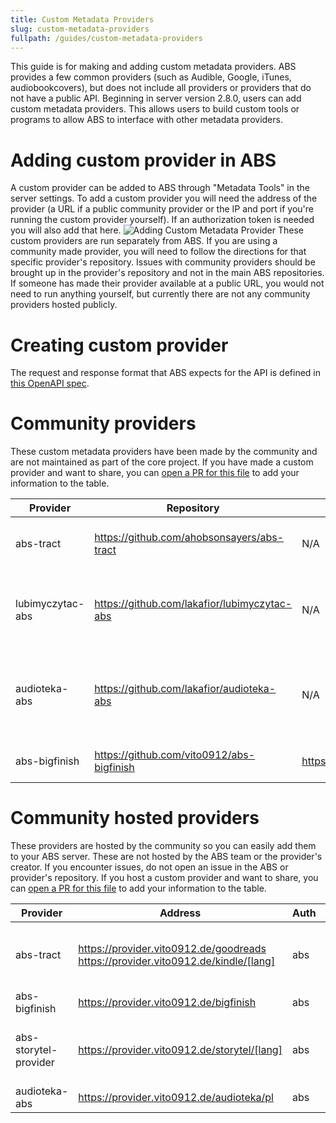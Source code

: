 ```yaml
---
title: Custom Metadata Providers
slug: custom-metadata-providers
fullpath: /guides/custom-metadata-providers
---
```


This guide is for making and adding custom metadata providers.
ABS provides a few common providers (such as Audible, Google, iTunes, audiobookcovers), but does not include all providers or providers that do not have a public API.
Beginning in server version 2.8.0, users can add custom metadata providers.
This allows users to build custom tools or programs to allow ABS to interface with other metadata providers.

# Adding custom provider in ABS

A custom provider can be added to ABS through "Metadata Tools" in the server settings.
To add a custom provider you will need the address of the provider (a URL if a public community provider or the IP and port if you're running the custom provider yourself).
If an authorization token is needed you will also add that here.
![Adding Custom Metadata Provider](/guides/custom_metadata/adding_provider.png)
These custom providers are run separately from ABS.
If you are using a community made provider, you will need to follow the directions for that specific provider's repository.
Issues with community providers should be brought up in the provider's repository and not in the main ABS repositories.
If someone has made their provider available at a public URL, you would not need to run anything yourself, but currently there are not any community providers hosted publicly.

# Creating custom provider

The request and response format that ABS expects for the API is defined in [this OpenAPI spec](https://github.com/advplyr/audiobookshelf/blob/master/custom-metadata-provider-specification.yaml).

# Community providers

These custom metadata providers have been made by the community and are not maintained as part of the core project.
If you have made a custom provider and want to share, you can [open a PR for this file](https://github.com/audiobookshelf/audiobookshelf-web/blob/master/content/guides/13.custom-metadata-providers.md) to add your information to the table.

| Provider         | Repository                                   | Public API                             | Auth | Notes                                                            |
|------------------|----------------------------------------------|----------------------------------------|------|------------------------------------------------------------------|
| abs-tract        | https://github.com/ahobsonsayers/abs-tract   | N/A                                    | N/A  | Provides Goodreads and Kindle metadata                           |
| lubimyczytac-abs | https://github.com/lakafior/lubimyczytac-abs | N/A                                    | N/A  | Provides Lubimyczytac (biggest polish site about books) metadata |
| audioteka-abs    | https://github.com/lakafior/audioteka-abs    | N/A                                    | N/A  | Provides Audioteka (supports Polish and Czech language) metadata |
| abs-bigfinish    | https://github.com/vito0912/abs-bigfinish    | https://provider.vito0912.de/bigfinish | abs  | Provides Big Finish metadata                                     |

# Community hosted providers

These providers are hosted by the community so you can easily add them to your ABS server.
These are not hosted by the ABS team or the provider's creator. If you encounter issues, do not open an issue in the ABS or provider's repository.
If you host a custom provider and want to share, you can [open a PR for this file](https://github.com/audiobookshelf/audiobookshelf-web/blob/master/content/guides/13.custom-metadata-providers.md) to add your information to the table.

| Provider              | Address                                                                              | Auth | Notes                                                                                                                                                                                    |
|-----------------------|--------------------------------------------------------------------------------------|------|------------------------------------------------------------------------------------------------------------------------------------------------------------------------------------------|
| abs-tract             | https://provider.vito0912.de/goodreads<br>https://provider.vito0912.de/kindle/[lang] | abs  | See [Supported languages](https://github.com/ahobsonsayers/abs-tract?tab=readme-ov-file#kindle-2). Used [Repository](https://github.com/ahobsonsayers/abs-tract)                         |
| abs-bigfinish         | https://provider.vito0912.de/bigfinish                                               | abs  | Used [Repository](https://github.com/Vito0912/abs-bigfinish)                                                                                                                             |
| abs-storytel-provider | https://provider.vito0912.de/storytel/[lang]                                         | abs  | See [Supported languages](https://github.com/Vito0912/abs-storytel-provider/?tab=readme-ov-file#supported-regions). Used [Repository](https://github.com/Vito0912/abs-storytel-provider) |
| audioteka-abs         | https://provider.vito0912.de/audioteka/pl                                            | abs  | Used [Repository](https://github.com/lakafior/audioteka-abs)                                                                                                                             |
